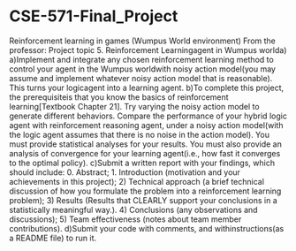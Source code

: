 # CSE-571-Final_Project
Reinforcement learning in games (Wumpus World environment)
From the professor:
Project topic 5. Reinforcement Learningagent in Wumpus worlda)
a)Implement and integrate any chosen reinforcement learning method to control your agent in the Wumpus worldwith noisy action model(you may assume and implement whatever noisy action model that is reasonable). This turns your logicagent into a learning agent.
b)To complete this project, the prerequisiteis that you know the basics of reinforcement learning[Textbook Chapter 21]. Try varying the noisy action model to generate different behaviors. Compare the performance of your hybrid logic agent with reinforcement reasoning agent, under a noisy action model(with the logic agent assumes that there is no noise in the action model). You must provide statistical analyses for your results. You must also provide an analysis of convergence for your learning agent(i.e., how fast it converges to the optimal policy).
c)Submit a written report with your findings, which should include: 0. Abstract; 1. Introduction (motivation and your achievements in this project); 2) Technical approach (a brief technical discussion of how you formulate the problem into a reinforcement learning problem); 3) Results (Results that CLEARLY support your conclusions in a statistically meaningful way.). 4) Conclusions (any observations and discussions); 5) Team effectiveness (notes about team member contributions).
d)Submit your code with comments, and withinstructions(as a README file) to run it.
